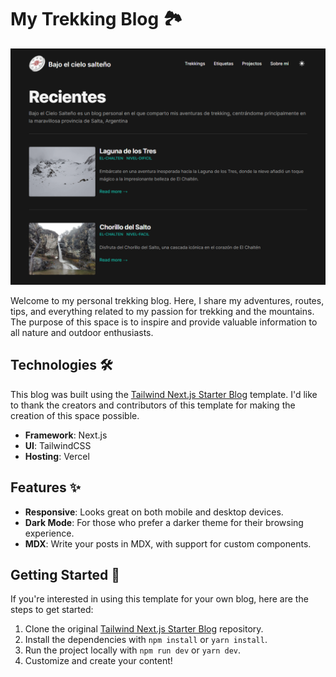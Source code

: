 # My Trekking Blog 🏞️

![Blog Preview](./preview.png)

Welcome to my personal trekking blog. Here, I share my adventures, routes, tips, and everything related to my passion for trekking and the mountains. The purpose of this space is to inspire and provide valuable information to all nature and outdoor enthusiasts.

## Technologies 🛠️

This blog was built using the [Tailwind Next.js Starter Blog](https://github.com/timlrx/tailwind-nextjs-starter-blog) template. I'd like to thank the creators and contributors of this template for making the creation of this space possible.

- **Framework**: Next.js
- **UI**: TailwindCSS
- **Hosting**: Vercel

## Features ✨

- **Responsive**: Looks great on both mobile and desktop devices.
- **Dark Mode**: For those who prefer a darker theme for their browsing experience.
- **MDX**: Write your posts in MDX, with support for custom components.

## Getting Started 🚀

If you're interested in using this template for your own blog, here are the steps to get started:

1. Clone the original [Tailwind Next.js Starter Blog](https://github.com/link-to-original-repository) repository.
2. Install the dependencies with `npm install` or `yarn install`.
3. Run the project locally with `npm run dev` or `yarn dev`.
4. Customize and create your content!


